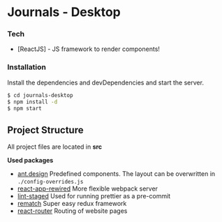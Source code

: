 # Journals - Desktop

### Tech

*   [ReactJS] - JS framework to render components!

### Installation

Install the dependencies and devDependencies and start the server.

```sh
$ cd journals-desktop
$ npm install -d
$ npm start
```

## Project Structure

All project files are located in **src**

**Used packages**

*   [ant.design](https://ant.design) Predefined components. The layout can be overwritten in `./config-overrides.js`
*   [react-app-rewired](https://github.com/timarney/react-app-rewired) More flexible webpack server
*   [lint-staged](https://github.com/okonet/lint-staged) Used for running prettier as a pre-commit
*   [rematch](https://github.com/rematch/rematch) Super easy redux framework
*   [react-router](https://github.com/ReactTraining/react-router) Routing of website pages
